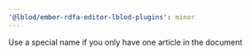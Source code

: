 ```yaml
---
'@lblod/ember-rdfa-editor-lblod-plugins': minor
---
```


Use a special name if you only have one article in the document
